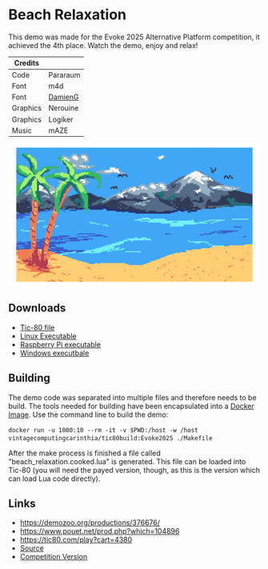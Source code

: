 # Beach Relaxation #

This demo was made for the Evoke 2025 Alternative Platform
competition, it achieved the 4th place. Watch the demo, enjoy and
relax!

| Credits  |                                                                 |
|----------|-----------------------------------------------------------------|
| Code     | Pararaum                                                        |
| Font     | m4d                                                             |
| Font     | [DamienG](https://damieng.com/typography/zx-origins/beachball/) |
| Graphics | Nerouine                                                        |
| Graphics | Logiker                                                         |
| Music    | mAZE                                                            |

![Screenshot](screenshot.png)

## Downloads ##

  * [Tic-80 file](beach_relaxation.cooked.tic)
  * [Linux Executable](beach_relaxation.cooked.bin.xz)
  * [Raspberry Pi executable](beach_relaxation.rpi.bin.xz)
  * [Windows executbale](beach_relaxation.cooked.exe.gz)

## Building ##

The demo code was separated into multiple files and therefore needs to
be build. The tools needed for building have been encapsulated into a
[Docker Image](https://hub.docker.com/r/vintagecomputingcarinthia/tic80build
"https://hub.docker.com/r/vintagecomputingcarinthia/tic80build"). Use
the command line to build the demo:

```
docker run -u 1000:10 --rm -it -v $PWD:/host -w /host vintagecomputingcarinthia/tic80build:Evoke2025 ./Makefile
```

After the make process is finished a file called
"beach_relaxation.cooked.lua" is generated. This file can be loaded
into Tic-80 (you will need the payed version, though, as this is the
version which can load Lua code directly).

## Links ##

  * <https://demozoo.org/productions/376676/>
  * <https://www.pouet.net/prod.php?which=104896>
  * <https://tic80.com/play?cart=4380>
  * [Source](https://github.com/pararaum/tic80playground/tree/main/Evoke.2025 "https://github.com/pararaum/tic80playground/tree/main/Evoke.2025")
  * [Competition Version](https://files.scene.org/get/parties/2025/evoke25/alternative_platforms/the_7th_division-beach_relaxation.zip)
